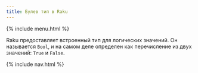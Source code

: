 ```yaml
---
title: Булев тип в Raku
---
```


{% include menu.html %}

Raku предоставляет встроенный тип для логических значений. Он называется `Bool`,
и на самом деле определен как перечисление из двух значений: `True` и `False`.

{% include nav.html %}
